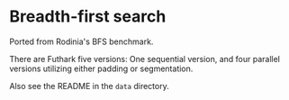 # Breadth-first search

Ported from Rodinia's BFS benchmark.

There are Futhark five versions: One sequential version, and four parallel
versions utilizing either padding or segmentation.

Also see the README in the `data` directory.
